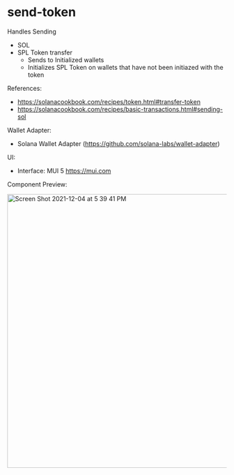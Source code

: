 # send-token

Handles Sending
- SOL
- SPL Token transfer 
  - Sends to Initialized wallets
  - Initializes SPL Token on wallets that have not been initiazed with the token

References:
- https://solanacookbook.com/recipes/token.html#transfer-token
- https://solanacookbook.com/recipes/basic-transactions.html#sending-sol

Wallet Adapter:
- Solana Wallet Adapter (https://github.com/solana-labs/wallet-adapter)

UI: 
- Interface: MUI 5 https://mui.com

Component Preview:

<img width="627" alt="Screen Shot 2021-12-04 at 5 39 41 PM" src="https://user-images.githubusercontent.com/13381905/144715493-09e5e1b6-6a59-4a23-9c6b-4abd7cfcdd24.png">
